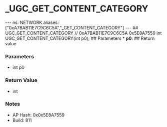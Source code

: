 # _UGC_GET_CONTENT_CATEGORY

--- ns: NETWORK aliases: ["0xA7BAB11E7C9C6C5A","_GET_CONTENT_CATEGORY"] --- ## UGC_GET_CONTENT_CATEGORY  // 0xA7BAB11E7C9C6C5A 0x5E8A7559 int UGC_GET_CONTENT_CATEGORY(int p0);  ## Parameters * **p0**:  ## Return value

### Parameters
* int p0

### Return Value
* int

### Notes
* AP Hash: 0x0x5E8A7559
* Build: 811

